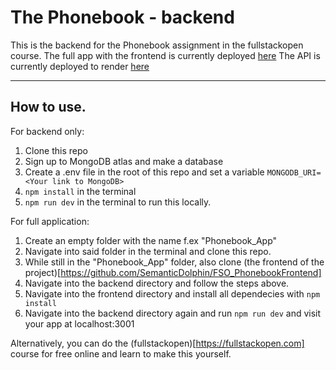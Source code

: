 # The Phonebook - backend

This is the backend for the Phonebook assignment in the fullstackopen course.
The full app with the frontend is currently deployed [here](https://render-test-tjdg.onrender.com/)
The API is currently deployed to render [here](https://render-test-tjdg.onrender.com/api/persons/)

---

## How to use.

For backend only:

1. Clone this repo
2. Sign up to MongoDB atlas and make a database
3. Create a .env file in the root of this repo and set a variable `MONGODB_URI=<Your link to MongoDB>`
4. `npm install` in the terminal
5. `npm run dev` in the terminal to run this locally.

For full application:

1. Create an empty folder with the name f.ex "Phonebook_App"
2. Navigate into said folder in the terminal and clone this repo.
3. While still in the "Phonebook_App" folder, also clone (the frontend of the project)[https://github.com/SemanticDolphin/FSO_PhonebookFrontend]
4. Navigate into the backend directory and follow the steps above.
5. Navigate into the frontend directory and install all dependecies with `npm install`
6. Navigate into the backend directory again and run `npm run dev` and visit your app at localhost:3001

Alternatively, you can do the (fullstackopen)[https://fullstackopen.com] course for free online and learn to make this yourself.
